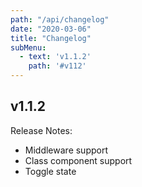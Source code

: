 ```yaml
---
path: "/api/changelog"
date: "2020-03-06"
title: "Changelog"
subMenu: 
  - text: 'v1.1.2'
    path: '#v112'
---
```


## v1.1.2
Release Notes: 
- Middleware support
- Class component support
- Toggle state